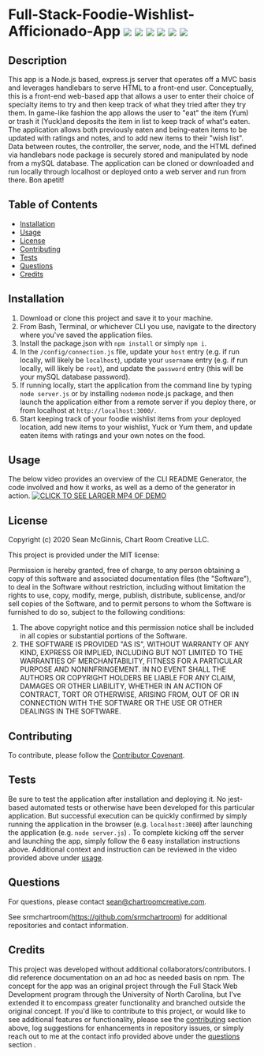 # Full-Stack-Foodie-Wishlist-Afficionado-App ![](https://img.shields.io/badge/-Node.js-blue) ![](https://img.shields.io/badge/-Express.js-blue) ![](https://img.shields.io/badge/-Handlebars.js-blue) ![](https://img.shields.io/badge/-ES6-red) ![](https://img.shields.io/badge/-HTML5-green) ![](https://img.shields.io/badge/-CSS3-green)

## Description

This app is a Node.js based, express.js server that operates off a MVC basis and leverages handlebars to serve HTML to a front-end user. Conceptually, this is a front-end web-based app that allows a user to enter their choice of specialty items to try and then keep track of what they tried after they try them. In game-like fashion the app allows the user to "eat" the item (Yum) or trash it (Yuck)and deposits the item in list to keep track of what's eaten. The application allows both previously eaten and being-eaten items to be updated with ratings and notes, and to add new items to their "wish list". Data between routes, the controller, the server, node, and the HTML defined via handlebars node package is securely stored and manipulated by node from a mySQL database. The application can be cloned or downloaded and run locally through localhost or deployed onto a web server and run from there. Bon apetit!

## Table of Contents

- [Installation](#installation)
- [Usage](#usage)
- [License](#license)
- [Contributing](#contributing)
- [Tests](#tests)
- [Questions](#questions)
- [Credits](#credits)

## Installation

1. Download or clone this project and save it to your machine.
2. From Bash, Terminal, or whichever CLI you use, navigate to the directory where you've saved the application files.
3. Install the package.json with `npm install` or simply `npm i`.
4. In the `/config/connection.js` file, update your `host` entry (e.g. if run locally, will likely be `localhost`), update your `username` entry (e.g. if run locally, will likely be `root`), and update the `password` entry (this will be your mySQL database password).
5. If running locally, start the application from the command line by typing `node server.js` or by installing `nodemon` node.js package, and then launch the application either from a remote server if you deploy there, or from localhost at `http://localhost:3000/`.
6. Start keeping track of your foodie wishlist items from your deployed location, add new items to your wishlist, Yuck or Yum them, and update eaten items with ratings and your own notes on the food.

## Usage

The below video provides an overview of the CLI README Generator, the code involved and how it works, as well as a demo of the generator in action.
[![CLICK TO SEE LARGER MP4 OF DEMO](https://www.chartroomcreative.com/gitassets/FULLSTACK-FOODIE-WISHLIST-APP.gif)](https://www.chartroomcreative.com/gitassets/FULLSTACK-FOODIE-WISHLIST-APP.mp4)

## License

Copyright (c) 2020 Sean McGinnis, Chart Room Creative LLC.

This project is provided under the MIT license:

Permission is hereby granted, free of charge, to any person obtaining a copy of this software and associated documentation files (the "Software"), to deal in the Software without restriction, including without limitation the rights to use, copy, modify, merge, publish, distribute, sublicense, and/or sell
copies of the Software, and to permit persons to whom the Software is furnished to do so, subject to the following conditions:

1. The above copyright notice and this permission notice shall be included in all
   copies or substantial portions of the Software.
2. THE SOFTWARE IS PROVIDED "AS IS", WITHOUT WARRANTY OF ANY KIND, EXPRESS OR
   IMPLIED, INCLUDING BUT NOT LIMITED TO THE WARRANTIES OF MERCHANTABILITY,
   FITNESS FOR A PARTICULAR PURPOSE AND NONINFRINGEMENT. IN NO EVENT SHALL THE
   AUTHORS OR COPYRIGHT HOLDERS BE LIABLE FOR ANY CLAIM, DAMAGES OR OTHER
   LIABILITY, WHETHER IN AN ACTION OF CONTRACT, TORT OR OTHERWISE, ARISING FROM,
   OUT OF OR IN CONNECTION WITH THE SOFTWARE OR THE USE OR OTHER DEALINGS IN THE
   SOFTWARE.

## Contributing

To contribute, please follow the [Contributor Covenant](https://www.contributor-covenant.org/).

## Tests

Be sure to test the application after installation and deploying it. No jest-based automated tests or otherwise have been developed for this particular application. But successful execution can be quickly confirmed by simply running the application in the browser (e.g. `localhost:3000`) after launching the application (e.g. `node server.js`) . To complete kicking off the server and launching the app, simply follow the 6 easy installation instructions above. Additional context and instruction can be reviewed in the video provided above under [usage](#usage).

## Questions

For questions, please contact [sean@chartroomcreative.com](mailto:sean@chartroomcreative.com).

See srmchartroom(https://github.com/srmchartroom) for additional repositories and contact information.

## Credits

This project was developed without additional collaborators/contributors. I did reference documentation on an ad hoc as needed basis on npm. The concept for the app was an original project through the Full Stack Web Development program through the University of North Carolina, but I've extended it to encompass greater functionality and branched outside the original concept. If you'd like to contribute to this project, or would like to see additional features or functionality, please see the [contributing](#contributing) section above, log suggestions for enhancements in repository issues, or simply reach out to me at the contact info provided above under the [questions](#questions) section .
